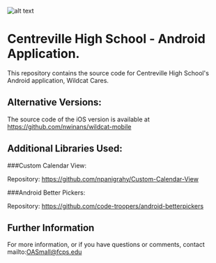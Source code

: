 ![alt text](https://i.imgur.com/fFHXXyz.png)

# Centreville High School - Android Application. 
This repository contains the source code for Centreville High School's Android application, Wildcat Cares.

## Alternative Versions:
The source code of the iOS version is available at https://github.com/nwinans/wildcat-mobile

## Additional Libraries Used:

###Custom Calendar View:

Repository: https://github.com/npanigrahy/Custom-Calendar-View

###Android Better Pickers:

Repository: https://github.com/code-troopers/android-betterpickers


## Further Information
For more information, or if you have questions or comments, contact mailto:OASmall@fcps.edu
